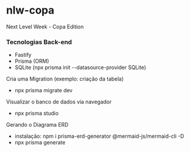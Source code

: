 # nlw-copa
Next Level Week - Copa Edition

### Tecnologias Back-end
- Fastify
- Prisma (ORM)
- SQLite (npx prisma init --datasource-provider SQLite)

Cria uma Migration (exemplo: criação da tabela)
- npx prisma migrate dev

Visualizar o banco de dados via navegador
- npx prisma studio

Gerando o Diagrama ERD
- instalação: npm i prisma-erd-generator @mermaid-js/mermaid-cli -D
- npx prisma generate